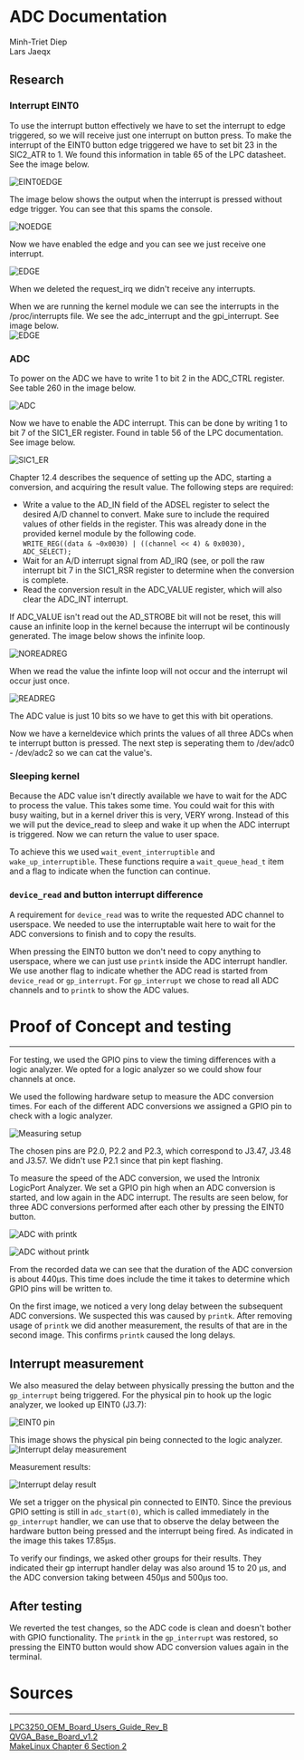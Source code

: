 ADC Documentation
===============================================================================
Minh-Triet Diep  
Lars Jaeqx  

## Research

### Interrupt EINT0
To use the interrupt button effectively we have to set the interrupt to edge triggered, so we will receive just one interrupt on button press. To make the interrupt of the EINT0 button edge triggered we have to set bit 23 in the SIC2_ATR to 1. We found this information in table 65 of the LPC datasheet. See the image below.  
  
![EINT0EDGE](img/SIC2_ATR.PNG)  
  
The image below shows the output when the interrupt is pressed without edge trigger. You can see that this spams the console.  

![NOEDGE](img/NoEdge.PNG)  
  
Now we have enabled the edge and you can see we just receive one interrupt.  
  
![EDGE](img/Edge.PNG)  
  
When we deleted the request_irq we didn't receive any interrupts.  

When we are running the kernel module we can see the interrupts in the /proc/interrupts file. We see the adc\_interrupt and the gpi\_interrupt. See image below.  
![EDGE](img/proc_interrupts.PNG)  
  
### ADC
To power on the ADC we have to write 1 to bit 2 in the ADC_CTRL register. See table 260 in the image below.  
  
![ADC](img/ADC_CTRL.PNG)  
  
Now we have to enable the ADC interrupt. This can be done by writing 1 to bit 7 of the SIC1_ER register. Found in table 56 of the LPC documentation. See image below.  
  
![SIC1_ER](img/SIC1_ER.PNG)  
  
Chapter 12.4 describes the sequence of setting up the ADC, starting a conversion, and acquiring the result value. The following steps are required:
- Write a value to the AD_IN field of the ADSEL register to select the desired A/D channel to convert. Make sure to include the required values of other fields in the register. This was already done in the provided kernel module by the following code.  
`WRITE_REG((data & ~0x0030) | ((channel << 4) & 0x0030), ADC_SELECT);`
- Wait for an A/D interrupt signal from AD_IRQ (see, or poll the raw interrupt bit 7 in the SIC1_RSR register to determine when the conversion is complete.
- Read the conversion result in the ADC_VALUE register, which will also clear the ADC_INT interrupt.  
  
If ADC_VALUE isn't read out the AD_STROBE bit will not be reset, this will cause an infinite loop in the kernel because the interrupt wil be continously generated. The image below shows the infinite loop.  
  
![NOREADREG](img/NoReadReg.PNG)  

When we read the value the infinte loop will not occur and the interrupt wil occur just once.  
  
![READREG](img/ReadReg.PNG)    
  
The ADC value is just 10 bits so we have to get this with bit operations.
  
Now we have a kerneldevice which prints the values of all three ADCs when te interrupt button is pressed. The next step is seperating them to /dev/adc0 - /dev/adc2 so we can cat the value's.  
  
### Sleeping kernel
Because the ADC value isn't directly available we have to wait for the ADC to process the value. This takes some time. You could wait for this with busy waiting, but in a kernel driver this is very, VERY wrong. Instead of this we will put the device_read to sleep and wake it up when the ADC interrupt is triggered. Now we can return the value to user space.  
  
To achieve this we used `wait_event_interruptible` and `wake_up_interruptible`. These functions require a `wait_queue_head_t` item and a flag to indicate when the function can continue.

### `device_read` and button interrupt difference
A requirement for `device_read` was to write the requested ADC channel to userspace. We needed to use the interruptable wait here to wait for the ADC conversions to finish and to copy the results.

When pressing the EINT0 button we don't need to copy anything to userspace, where we can just use `printk` inside the ADC interrupt handler. We use another flag to indicate whether the ADC read is started from `device_read` or `gp_interrupt`. For `gp_interrupt` we chose to read all ADC channels and to `printk` to show the ADC values. 

# Proof of Concept and testing
-------------------------------------------------------------------------------

For testing, we used the GPIO pins to view the timing differences with a logic analyzer. We opted for a logic analyzer so we could show four channels at once.

We used the following hardware setup to measure the ADC conversion times. For each of the different ADC conversions we assigned a GPIO pin to check with a logic analyzer.

![Measuring setup](img/ADCMeasuringSetupHW.jpg)

The chosen pins are P2.0, P2.2 and P2.3, which correspond to J3.47, J3.48 and J3.57. We didn't use P2.1 since that pin kept flashing.

To measure the speed of the ADC conversion, we used the Intronix LogicPort Analyzer. We set a GPIO pin high when an ADC conversion is started, and low again in the ADC interrupt. The results are seen below, for three ADC conversions performed after each other by pressing the EINT0 button.
  
![ADC with printk](img/time_print.PNG)  

![ADC without printk](img/time_no_print.PNG)  
  
From the recorded data we can see that the duration of the ADC conversion is about 440µs. This time does include the time it takes to determine which GPIO pins will be written to.

On the first image, we noticed a very long delay between the subsequent ADC conversions. We suspected this was caused by `printk`. After removing usage of `printk` we did another measurement, the results of that are in the second image. This confirms `printk` caused the long delays.

## Interrupt measurement

We also measured the delay between physically pressing the button and the `gp_interrupt` being triggered. For the physical pin to hook up the logic analyzer, we looked up EINT0 (J3.7):

![EINT0 pin](img/header.PNG)

This image shows the physical pin being connected to the logic analyzer.
![Interrupt delay measurement](img/InterruptMeasuringSetupHW.jpg)

Measurement results:  

![Interrupt delay result](img/time_button.PNG)

We set a trigger on the physical pin connected to EINT0. Since the previous GPIO setting is still in `adc_start(0)`, which is called immediately in the `gp_interrupt` handler, we can use that to observe the delay between the hardware button being pressed and the interrupt being fired. As indicated in the image this takes 17.85µs.

To verify our findings, we asked other groups for their results. They indicated their gp interrupt handler delay was also around 15 to 20 µs, and the ADC conversion taking between 450µs and 500µs too.

## After testing
We reverted the test changes, so the ADC code is clean and doesn't bother with GPIO functionality. The `printk` in the `gp_interrupt` was restored, so pressing the EINT0 button would show ADC conversion values again in the terminal.

# Sources
-------------------------------------------------------------------------------
[LPC3250_OEM_Board_Users_Guide_Rev_B](../LPC3250/LPC3250_OEM_Board_Users_Guide_Rev_B.pdf)  
[QVGA_Base_Board_v1.2](../LPC3250/QVGA_Base_Board_v1.2.pdf)  
[MakeLinux Chapter 6 Section 2](http://www.makelinux.net/ldd3/chp-6-sect-2)
